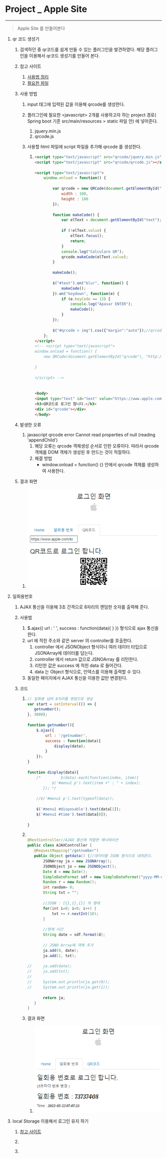 # Project _ Apple Site 

------

> Apple Site 를 만들어본다  
>
> 

1. qr 코드 생성기

   1. 검색하던 중 qr코드를 쉽게 만들 수 있는 플러그인을 발견하였다. 해당 플러그인을 이용해서 qr코드 생성기를 만들어 본다. 

   2. 참고 사이트

      1. [사용법 정리](https://jh91.tistory.com/entry/JS-QR%EC%BD%94%EB%93%9C-%EB%A7%8C%EB%93%A4%EA%B8%B0)
      2. [필요한 파일 ](https://github.com/davidshimjs/qrcodejs)

   3. 사용 방법

      1. input 태그에 입력된 값을 이용해 qrcode를 생성한다. 

      2. 플러그인에 필요한 \<javascript> 2개를 사용하고자 하는 project 경로( Spring boot 기준 src/main/resources > static 파일 안) 에 넣어준다. 

         1. jquery.min.js
         2. qrcode.js

      3. 사용할 html 파일에 script 파일을 추가해 qrcode 를 생성한다.  

         1. ```html
            <script type="text/javascript" src="qrcode/jquery.min.js"></script>
            <script type="text/javascript" src="qrcode/qrcode.js"></script>
            
            <script type="text/javascript">
            	window.onload = function() {
            		
            		var qrcode = new QRCode(document.getElementById("qrcode"), {
            			width : 100,
            			height : 100
            		});
            
            		function makeCode() {
            			var elText = document.getElementById("text");
            
            			if (!elText.value) {
            				elText.focus();
            				return;
            			}
            			console.log("Calculare QR");
            			qrcode.makeCode(elText.value);
            		}
            
            		makeCode();
            
            		$("#text").on("blur", function() {
            			makeCode();
            		}).on("keydown", function(e) {
            			if (e.keyCode == 13) {
            				console.log("Apasar ENTER");
            				makeCode();
            			}
            		});
            		
            		$("#qrcode > img").css({"margin":"auto"});//qrcode 그림 중간에 오도록 하기 
            	};
            </script>
            <!-- <script type="text/javascript">
            window.onload = function() {
            	new QRCode(document.getElementById("qrcode"), "http://naver.com");
            	
            }
            
            </script> -->
            
            
            <body>   
            <input type="text" id="text" value="https://www.apple.com/kr">
            <h3>QR코드로 로그인 합니다.</h3>
            <div id="qrcode"></div>
            </body>
            ```

   4. 발생한 오류

      1. javascript qrcode error Cannot read properties of null (reading 'appendChild')
         1. 해당 오류는 qrcode 객체생성 순서로 인한 오류이다. 따라서 qrcode 객체를 DOM 객체가 생성된 후 만드는 것이 적절하다. 
         2. 해결 방법
            - window.onload = function() {}  안에서 qrcode 객체를 생성하여 사용한다. 

   5. 결과 화면 

      1. ![qrcode 생성화면](images/qrcode.png)

2. 일회용번호

   1. AJAX 통신을 이용해 3초 간격으로 8자리의 랜덤한 숫자를 출력해 준다. 

   2. 사용법 

      1. \$.ajax({ url : ' ', success : function(data){ } }) 형식으로 ajax 통신을 한다. 
      2. url 에 적힌 주소와 같은 server 의 controller를 호출한다. 
         1. controller 에서 JSONObject 형식이나 여러 데이터 타입으로 JSONArray에 데이터를 담는다. 
         2. controller 에서 return 값으로 JSNOArray 를 리턴한다. 
         3. 리턴한 값은 success 에 적힌 data 로 들어간다. 
         4. data 는 Object 형식으로, 인덱스를 이용해 출력할 수 있다. 
      3. 동일한 페이지에서 AJAX 통신을 이용한 값만 변경된다. 

   3. 코드 

      1. ```javascript
         // 일회용 넘버 8자리를 랜덤으로 생성 
         var start = setInterval(() => {
         	getnumber();
         }, 3000);
         
         function getnumber(){
             $.ajax({
                 url : '/getnumber',
                 success : function(data){
                     display(data);
                 }
             });
         }
         
         function display(data){
             /* 		$(data).each(function(index, item){
         			$('#menu1 p').text(item +" : " + index);
         		}); */
         
             //$('#menu1 p').text(typeof(data));
         
             $('#menu1 #disposable').text(data[1]);
             $('#menu1 #time').text(data[0]);
         
         }
         ```

      2. ```java
         
         @RestController//AJAX 통신에 적합한 애너테이션 
         public class AJAXController {
         	@RequestMapping("/getnumber")
         	public Object getdata() {//데이터를 JSON 형식으로 내려준다. 
         		JSONArray ja = new JSONArray();
         		JSONObject jo = new JSONObject();
         		Date d = new Date();
         		SimpleDateFormat sdf = new SimpleDateFormat("yyyy-MM-dd hh:mm:ss");
         		Random r = new Random();
         		int random= 0;
         		String txt = "";
         		
         		//JSON : [{},{},{}] 의 형태
         		for(int i=0; i<8; i++) {
         			txt += r.nextInt(10);
         		}
         		
         		//현재 시간 
         		String date = sdf.format(d);
         		
         		// JSNO Array에 객체 추가 
         		ja.add(0, date);
         		ja.add(1, txt);
         		
         //		ja.add(date);
         //		ja.add(txt);
         //		
         //		System.out.println(ja.get(0));
         //		System.out.println(ja.get(1));
         		
         		return ja;
         	}
         }
         ```

      3. 결과 화면

         1. <img src="images/disposable.png">

3. local Storage 이용해서 로그인 유지 하기 
   1. [참고 사이트](https://hianna.tistory.com/697)
   
   2. ```javascript
      ```
   
   1. 
